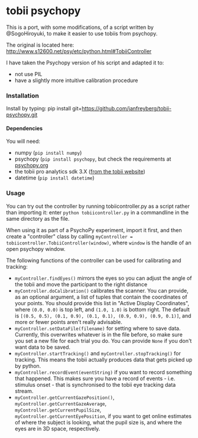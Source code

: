 # tobii psychopy
This is a port, with some modifications, of a script written by @SogoHiroyuki, to make it easier to use tobiis from psychopy.

The original is located here:
http://www.s12600.net/psy/etc/python.html#TobiiController

I have taken the Psychopy version of his script and adapted it to:
- not use PIL
- have a slightly more intuitive calibration procedure

### Installation
Install by typing: pip install git+https://github.com/janfreyberg/tobii-psychopy.git

#### Dependencies
You will need:
- numpy (`pip install numpy`)
- psychopy (`pip install psychopy`, but check the requirements at [psychopy.org](www.psychopy.org)
- the tobii pro analytics sdk 3.X ([from the tobii website](http://www.tobiipro.com/product-listing/tobii-pro-analytics-sdk/))
- datetime (`pip install datetime`)

### Usage
You can try out the controller by running tobiicontroller.py as a script rather than importing it: enter `python tobiicontroller.py` in a commandline in the same directory as the file.

When using it as part of a PsychoPy experiment, import it first, and then create a "controller" class by calling `myController = tobiicontroller.TobiiController(window)`, where `window` is the handle of an open psychopy window.

The following functions of the controller can be used for calibrating and tracking:

- `myController.findEyes()` mirrors the eyes so you can adjust the angle of the tobii and move the participant to the right distance
- `myController.doCalibration()` calibrates the scanner. You can provide, as an optional argument, a list of tuples that contain the coordinates of your points. You should provide this list in "Active Display Coordinates", where `(0.0, 0.0)` is top left, and `(1.0, 1.0)` is bottom right. The default is `[(0.5, 0.5), (0.1, 0.9), (0.1, 0.1), (0.9, 0.9), (0.9, 0.1)]`, and more or fewer points aren't really advisable.
- `myController.setDataFile(filename)` for setting where to save data. Currently, this overwrites whatever is in the file before, so make sure you set a new file for each trial you do. You can provide `None` if you don't want data to be saved.
- `myController.startTracking()` and `myController.stopTracking()` for tracking. This means the tobii actually produces data that gets picked up by python.
- `myController.recordEvent(eventString)` if you want to record something that happened. This makes sure you have a record of events - i.e. stimulus onset - that is synchronised to the tobii eye tracking data stream.
- `myController.getCurrentGazePosition()`, `myController.getCurrentGazeAverage`, `myController.getCurrentPupilSize`, `myController.getCurrentEyePosition`, if you want to get online estimates of where the subject is looking, what the pupil size is, and where the eyes are in 3D space, respectively.

